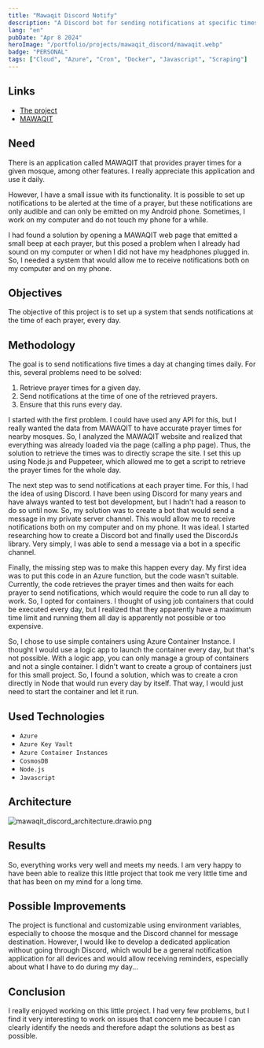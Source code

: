 ```yaml
---
title: "Mawaqit Discord Notify"
description: "A Discord bot for sending notifications at specific times of the day obtained by scraping a website."
lang: "en"
pubDate: "Apr 8 2024"
heroImage: "/portfolio/projects/mawaqit_discord/mawaqit.webp"
badge: "PERSONAL"
tags: ["Cloud", "Azure", "Cron", "Docker", "Javascript", "Scraping"]
---
```


## **Links**

- [The project](https://github.com/IssamSisbane/mawaqit-discord-notify)
- [MAWAQIT](https://mawaqit.net/fr/)

## **Need**

There is an application called MAWAQIT that provides prayer times for a given mosque, among other features. I really appreciate this application and use it daily.

However, I have a small issue with its functionality. It is possible to set up notifications to be alerted at the time of a prayer, but these notifications are only audible and can only be emitted on my Android phone. Sometimes, I work on my computer and do not touch my phone for a while.

I had found a solution by opening a MAWAQIT web page that emitted a small beep at each prayer, but this posed a problem when I already had sound on my computer or when I did not have my headphones plugged in. So, I needed a system that would allow me to receive notifications both on my computer and on my phone.

## **Objectives**

The objective of this project is to set up a system that sends notifications at the time of each prayer, every day.

## **Methodology**

The goal is to send notifications five times a day at changing times daily. For this, several problems need to be solved:

1. Retrieve prayer times for a given day.
2. Send notifications at the time of one of the retrieved prayers.
3. Ensure that this runs every day.

I started with the first problem. I could have used any API for this, but I really wanted the data from MAWAQIT to have accurate prayer times for nearby mosques. So, I analyzed the MAWAQIT website and realized that everything was already loaded via the page (calling a php page). Thus, the solution to retrieve the times was to directly scrape the site. I set this up using Node.js and Puppeteer, which allowed me to get a script to retrieve the prayer times for the whole day.

The next step was to send notifications at each prayer time. For this, I had the idea of using Discord. I have been using Discord for many years and have always wanted to test bot development, but I hadn't had a reason to do so until now. So, my solution was to create a bot that would send a message in my private server channel. This would allow me to receive notifications both on my computer and on my phone. It was ideal. I started researching how to create a Discord bot and finally used the DiscordJs library. Very simply, I was able to send a message via a bot in a specific channel.

Finally, the missing step was to make this happen every day. My first idea was to put this code in an Azure function, but the code wasn't suitable. Currently, the code retrieves the prayer times and then waits for each prayer to send notifications, which would require the code to run all day to work. So, I opted for containers. I thought of using job containers that could be executed every day, but I realized that they apparently have a maximum time limit and running them all day is apparently not possible or too expensive.

So, I chose to use simple containers using Azure Container Instance. I thought I would use a logic app to launch the container every day, but that's not possible. With a logic app, you can only manage a group of containers and not a single container. I didn't want to create a group of containers just for this small project. So, I found a solution, which was to create a cron directly in Node that would run every day by itself. That way, I would just need to start the container and let it run.

## **Used Technologies**

- `Azure`
- `Azure Key Vault`
- `Azure Container Instances`
- `CosmosDB`
- `Node.js`
- `Javascript`

## **Architecture**

![mawaqit_discord_architecture.drawio.png](/portfolio/projects/mawaqit_discord/mawaqit_discord_architecture.png)

## **Results**

So, everything works very well and meets my needs. I am very happy to have been able to realize this little project that took me very little time and that has been on my mind for a long time.

## **Possible Improvements**

The project is functional and customizable using environment variables, especially to choose the mosque and the Discord channel for message destination. However, I would like to develop a dedicated application without going through Discord, which would be a general notification application for all devices and would allow receiving reminders, especially about what I have to do during my day...

## **Conclusion**

I really enjoyed working on this little project. I had very few problems, but I find it very interesting to work on issues that concern me because I can clearly identify the needs and therefore adapt the solutions as best as possible.
